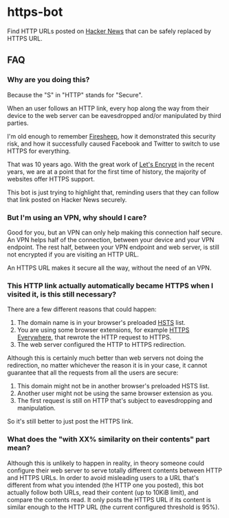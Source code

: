 # https-bot

Find HTTP URLs posted on [Hacker News] that can be safely replaced by HTTPS URL.

## FAQ

### Why are you doing this?

Because the "S" in "HTTP" stands for "Secure".

When an user follows an HTTP link,
every hop along the way from their device to the web server can be eavesdropped
and/or manipulated by third parties.

I'm old enough to remember [Firesheep],
how it demonstrated this security risk,
and how it successfully caused Facebook and Twitter to switch to use HTTPS for
everything.

That was 10 years ago.
With the great work of [Let's Encrypt] in the recent years,
we are at a point that for the first time of history,
the majority of websites offer HTTPS support.

This bot is just trying to highlight that,
reminding users that they can follow that link posted on Hacker News securely.

### But I'm using an VPN, why should I care?

Good for you, but an VPN can only help making this connection half secure.
An VPN helps half of the connection, between your device and your VPN endpoint.
The rest half, between your VPN endpoint and web server,
is still not encrypted if you are visiting an HTTP URL.

An HTTPS URL makes it secure all the way, without the need of an VPN.

### This HTTP link actually automatically became HTTPS when I visited it, is this still necessary?

There are a few different reasons that could happen:

1. The domain name is in your browser's preloaded [HSTS] list.
2. You are using some browser extensions, for example [HTTPS Everywhere],
   that rewrote the HTTP request to HTTPS.
3. The web server configured the HTTP to HTTPS redirection.

Although this is certainly much better than web servers not doing
the redirection, no matter whichever the reason it is in your case,
it cannot guarantee that all the requests from all the users are secure:

1. This domain might not be in another browser's preloaded HSTS list.
2. Another user might not be using the same browser extension as you.
3. The first request is still on HTTP that's subject to eavesdropping and
   manipulation.

So it's still better to just post the HTTPS link.

### What does the "with XX% similarity on their contents" part mean?

Although this is unlikely to happen in reality,
in theory someone could configure their web server to serve totally different
contents between HTTP and HTTPS URLs.
In order to avoid misleading users to a URL that's different from what you
intended (the HTTP one you posted),
this bot actually follow both URLs,
read their content (up to 10KiB limit),
and compare the contents read.
It only posts the HTTPS URL if its content is similar enough to the HTTP URL
(the current configured threshold is 95%).

[Hacker News]: https://news.ycombinator.com/
[Firesheep]: https://en.wikipedia.org/wiki/Firesheep
[Let's Encrypt]: https://letsencrypt.org/
[HSTS]: https://en.wikipedia.org/wiki/HTTP_Strict_Transport_Security
[HTTPS Everywhere]: https://www.eff.org/https-everywhere
